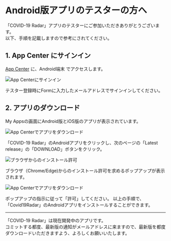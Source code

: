 # Android版アプリのテスターの方へ

「COVID-19 Radar」アプリのテスターにご参加いただきありがとうございます。  
以下、手順を記載しますので参考にされてください。

## 1. App Center にサインイン

[App Center](http://apppcenter.ms/sign-in/) に、Android端末 でアクセスします。

![App Centerにサインイン](/.attachments/001-ef93a6ea-2412-419f-b39e-d1988a8238f2.jpg)

テスター登録時にFormに入力したメールアドレスでサインインしてください。

## 2. アプリのダウンロード

My Appsの画面にAndroid版とiOS版のアプリが表示されています。

![App Centerでアプリをダウンロード](/.attachments/002-f02541d3-c430-4857-9d9f-95e8ee960f3f.jpg)

「COVID-19 Radar」のAndroidアプリをクリックし、次のページの「Latest release」の「DOWNLOAD」ボタンをクリック。

![ブラウザからのインストール許可](/.attachments/003-d8b42038-2227-460f-9261-4378857ed7e0.jpg)

ブラウザ（Chrome/Edge)からのインストール許可を求めるポップアップが表示されます。

![App Centerでアプリをダウンロード](/.attachments/004-44d2d2e4-f9a1-48b3-9410-fefe42b315b4.jpg)

ポップアップの指示に従って「許可」してください。
以上の手順で、「Covid19Radar」のAndroidアプリをインストールすることができます。

-----

「COVID-19 Radar」は現在開発中のアプリです。  
コミットする都度、最新版の通知がメールアドレスに来ますので、最新版を都度ダウンロードいただきますよう、よろしくお願いいたします。